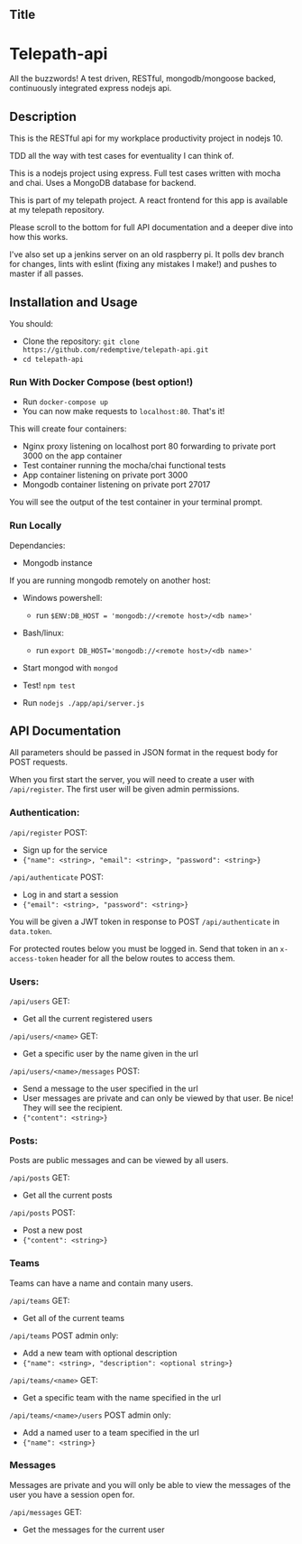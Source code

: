## Title

# Telepath-api

All the buzzwords! A test driven, RESTful, mongodb/mongoose backed, continuously integrated express nodejs api.

## Description

This is the RESTful api for my workplace productivity project in nodejs 10.

TDD all the way with test cases for eventuality I can think of.

This is a nodejs project using express. Full test cases written with mocha and chai. Uses a MongoDB database for backend.

This is part of my telepath project. A react frontend for this app is available at my telepath repository.

Please scroll to the bottom for full API documentation and a deeper dive into how this works.

I've also set up a jenkins server on an old raspberry pi. It polls dev branch for changes, lints with eslint (fixing any mistakes I make!) and pushes to master if all passes.

## Installation and Usage

You should:
- Clone the repository: `git clone https://github.com/redemptive/telepath-api.git`
- `cd telepath-api`

### Run With Docker Compose (best option!)
- Run `docker-compose up`
- You can now make requests to `localhost:80`. That's it!

This will create four containers:
- Nginx proxy listening on localhost port 80 forwarding to private port 3000 on the app container
- Test container running the mocha/chai functional tests
- App container listening on private port 3000
- Mongodb container listening on private port 27017

You will see the output of the test container in your terminal prompt.

### Run Locally

Dependancies:
- Mongodb instance

If you are running mongodb remotely on another host:
- Windows powershell:
  - run `$ENV:DB_HOST = 'mongodb://<remote host>/<db name>'`
- Bash/linux:
  - run `export DB_HOST='mongodb://<remote host>/<db name>'`

- Start mongod with `mongod`
- Test! `npm test`
- Run `nodejs ./app/api/server.js`

## API Documentation

All parameters should be passed in JSON format in the request body for POST requests.

When you first start the server, you will need to create a user with `/api/register`. The first user will be given admin permissions.

### Authentication:

`/api/register` POST:
- Sign up for the service
- `{"name": <string>, "email": <string>, "password": <string>}`

`/api/authenticate` POST:
- Log in and start a session
- `{"email": <string>, "password": <string>}`

You will be given a JWT token in response to POST `/api/authenticate` in `data.token`. 

For protected routes below you must be logged in. Send that token in an `x-access-token` header for all the below routes to access them.

### Users:

`/api/users` GET:
- Get all the current registered users

`/api/users/<name>` GET:
- Get a specific user by the name given in the url

`/api/users/<name>/messages` POST:
- Send a message to the user specified in the url
- User messages are private and can only be viewed by that user. Be nice! They will see the recipient.
- `{"content": <string>}`

### Posts:

Posts are public messages and can be viewed by all users.

`/api/posts` GET:
- Get all the current posts

`/api/posts` POST:
- Post a new post
- `{"content": <string>}`

### Teams

Teams can have a name and contain many users.

`/api/teams` GET:
- Get all of the current teams

`/api/teams` POST admin only:
- Add a new team with optional description
- `{"name": <string>, "description": <optional string>}`

`/api/teams/<name>` GET:
- Get a specific team with the name specified in the url

`/api/teams/<name>/users` POST admin only:
- Add a named user to a team specified in the url
- `{"name": <string>}`

### Messages

Messages are private and you will only be able to view the messages of the user you have a session open for.

`/api/messages` GET:
- Get the messages for the current user